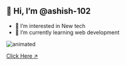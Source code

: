 ## :wave: Hi, I’m @ashish-102
- 👀 I’m interested in New tech
- 🌱 I’m currently learning web development


<!---
as702/as702 is a ✨ special ✨ repository because its `README.md` (this file) appears on your GitHub profile.
You can click the Preview link to take a look at your changes.
--->

![animated](https://user-images.githubusercontent.com/64186295/222725871-bb44d6fa-2fbe-467c-a043-317f3320e964.gif)


[Click Here ↗](https://portfolio-app-lemon-delta.vercel.app/)


